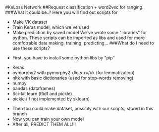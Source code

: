 #KeLoss Network
##Request classification + word2vec for ranging.
###What it could be..?
Here you will find out scripts for
* Make VK dataset
* Train Keras model, which we`ve used
* Make prediction by saved model
We`ve wrote some "libraries" for python. These scripts can be imported as libs and used for more comfotrable data making, training, predicting...
###What do I need to use these scripts?
- First, you have to install some python libs by "pip"
* Keras
* pymorphy2 with pymorphy2-dicts-ru/uk (for lemmatization)
* nltk with basic dictionaries (used for stop-words removing)
* numpy
* pandas (dataframes)
* Sci-kit learn (tfidf and pickle)
* pickle (if not implemented by sklearn)

- Then tou could make dataset, possibly with our scripts, stored in this branch
- Now you can train your own model
- After all, PREDICT THEM ALL!!!
